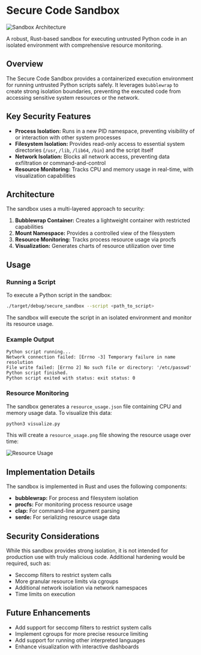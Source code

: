 # Secure Code Sandbox

![Sandbox Architecture](../docs/sandbox_architecture.png)

A robust, Rust-based sandbox for executing untrusted Python code in an isolated environment with comprehensive resource monitoring.

## Overview

The Secure Code Sandbox provides a containerized execution environment for running untrusted Python scripts safely. It leverages `bubblewrap` to create strong isolation boundaries, preventing the executed code from accessing sensitive system resources or the network.

## Key Security Features

- **Process Isolation:** Runs in a new PID namespace, preventing visibility of or interaction with other system processes
- **Filesystem Isolation:** Provides read-only access to essential system directories (`/usr`, `/lib`, `/lib64`, `/bin`) and the script itself
- **Network Isolation:** Blocks all network access, preventing data exfiltration or command-and-control
- **Resource Monitoring:** Tracks CPU and memory usage in real-time, with visualization capabilities

## Architecture

The sandbox uses a multi-layered approach to security:

1. **Bubblewrap Container:** Creates a lightweight container with restricted capabilities
2. **Mount Namespace:** Provides a controlled view of the filesystem
3. **Resource Monitoring:** Tracks process resource usage via procfs
4. **Visualization:** Generates charts of resource utilization over time

## Usage

### Running a Script

To execute a Python script in the sandbox:

```bash
./target/debug/secure_sandbox --script <path_to_script>
```

The sandbox will execute the script in an isolated environment and monitor its resource usage.

### Example Output

```
Python script running...
Network connection failed: [Errno -3] Temporary failure in name resolution
File write failed: [Errno 2] No such file or directory: '/etc/passwd'
Python script finished.
Python script exited with status: exit status: 0
```

### Resource Monitoring

The sandbox generates a `resource_usage.json` file containing CPU and memory usage data. To visualize this data:

```bash
python3 visualize.py
```

This will create a `resource_usage.png` file showing the resource usage over time:

![Resource Usage](../resource_usage.png)

## Implementation Details

The sandbox is implemented in Rust and uses the following components:

- **bubblewrap:** For process and filesystem isolation
- **procfs:** For monitoring process resource usage
- **clap:** For command-line argument parsing
- **serde:** For serializing resource usage data

## Security Considerations

While this sandbox provides strong isolation, it is not intended for production use with truly malicious code. Additional hardening would be required, such as:

- Seccomp filters to restrict system calls
- More granular resource limits via cgroups
- Additional network isolation via network namespaces
- Time limits on execution

## Future Enhancements

- Add support for seccomp filters to restrict system calls
- Implement cgroups for more precise resource limiting
- Add support for running other interpreted languages
- Enhance visualization with interactive dashboards

